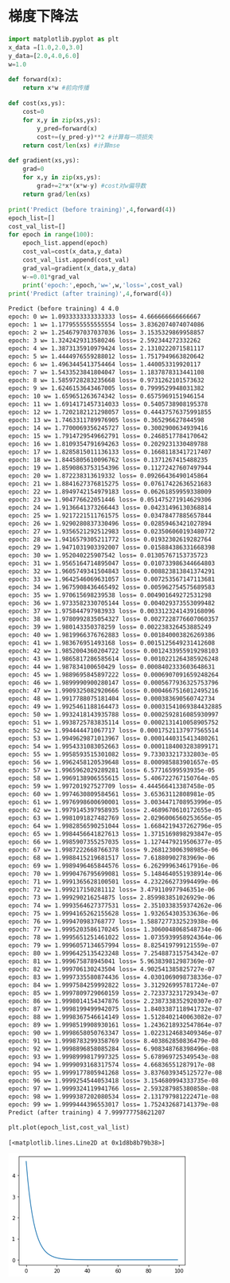 
# 梯度下降法


```python
import matplotlib.pyplot as plt
x_data =[1.0,2.0,3.0]
y_data=[2.0,4.0,6.0]
w=1.0
```


```python
def forward(x):
    return x*w #前向传播
```


```python
def cost(xs,ys):
    cost=0
    for x,y in zip(xs,ys):
        y_pred=forward(x)
        cost+=(y_pred-y)**2 #计算每一项损失
    return cost/len(xs) #计算mse
```


```python
def gradient(xs,ys):
    grad=0
    for x,y in zip(xs,ys):
        grad+=2*x*(x*w-y) #cost对w偏导数
    return grad/len(xs)
```


```python
print('Predict (before training)',4,forward(4))
epoch_list=[]
cost_val_list=[]
for epoch in range(100):
    epoch_list.append(epoch)
    cost_val=cost(x_data,y_data)
    cost_val_list.append(cost_val)
    grad_val=gradient(x_data,y_data)
    w-=0.01*grad_val
    print('epoch:',epoch,'w=',w,'loss=',cost_val)
print('Predict (after training)',4,forward(4))


```

    Predict (before training) 4 4.0
    epoch: 0 w= 1.0933333333333333 loss= 4.666666666666667
    epoch: 1 w= 1.1779555555555554 loss= 3.8362074074074086
    epoch: 2 w= 1.2546797037037036 loss= 3.1535329869958857
    epoch: 3 w= 1.3242429313580246 loss= 2.592344272332262
    epoch: 4 w= 1.3873135910979424 loss= 2.1310222071581117
    epoch: 5 w= 1.4444976559288012 loss= 1.7517949663820642
    epoch: 6 w= 1.4963445413754464 loss= 1.440053319920117
    epoch: 7 w= 1.5433523841804047 loss= 1.1837878313441108
    epoch: 8 w= 1.5859728283235668 loss= 0.9731262101573632
    epoch: 9 w= 1.6246153643467005 loss= 0.7999529948031382
    epoch: 10 w= 1.659651263674342 loss= 0.6575969151946154
    epoch: 11 w= 1.6914171457314033 loss= 0.5405738908195378
    epoch: 12 w= 1.7202182121298057 loss= 0.44437576375991855
    epoch: 13 w= 1.7463311789976905 loss= 0.365296627844598
    epoch: 14 w= 1.7700069356245727 loss= 0.3002900634939416
    epoch: 15 w= 1.7914729549662791 loss= 0.2468517784170642
    epoch: 16 w= 1.8109354791694263 loss= 0.2029231330489788
    epoch: 17 w= 1.8285815011136133 loss= 0.16681183417217407
    epoch: 18 w= 1.8445805610096762 loss= 0.1371267415488235
    epoch: 19 w= 1.8590863753154396 loss= 0.11272427607497944
    epoch: 20 w= 1.872238313619332 loss= 0.09266436490145864
    epoch: 21 w= 1.8841627376815275 loss= 0.07617422636521683
    epoch: 22 w= 1.8949742154979183 loss= 0.06261859959338009
    epoch: 23 w= 1.904776622051446 loss= 0.051475271914629306
    epoch: 24 w= 1.9136641373266443 loss= 0.04231496130368814
    epoch: 25 w= 1.9217221511761575 loss= 0.03478477885657844
    epoch: 26 w= 1.9290280837330496 loss= 0.02859463421027894
    epoch: 27 w= 1.9356521292512983 loss= 0.023506060193480772
    epoch: 28 w= 1.9416579305211772 loss= 0.01932302619282764
    epoch: 29 w= 1.9471031903392007 loss= 0.015884386331668398
    epoch: 30 w= 1.952040225907542 loss= 0.01305767153735723
    epoch: 31 w= 1.9565164714895047 loss= 0.010733986344664803
    epoch: 32 w= 1.9605749341504843 loss= 0.008823813841374291
    epoch: 33 w= 1.9642546069631057 loss= 0.007253567147113681
    epoch: 34 w= 1.9675908436465492 loss= 0.005962754575689583
    epoch: 35 w= 1.970615698239538 loss= 0.004901649272531298
    epoch: 36 w= 1.9733582330705144 loss= 0.004029373553099482
    epoch: 37 w= 1.975844797983933 loss= 0.0033123241439168096
    epoch: 38 w= 1.9780992835054327 loss= 0.0027228776607060357
    epoch: 39 w= 1.980143350378259 loss= 0.002238326453885249
    epoch: 40 w= 1.9819966376762883 loss= 0.001840003826269386
    epoch: 41 w= 1.983676951493168 loss= 0.0015125649231412608
    epoch: 42 w= 1.9852004360204722 loss= 0.0012433955919298103
    epoch: 43 w= 1.9865817286585614 loss= 0.0010221264385926248
    epoch: 44 w= 1.987834100650429 loss= 0.0008402333603648631
    epoch: 45 w= 1.9889695845897222 loss= 0.0006907091659248264
    epoch: 46 w= 1.9899990900280147 loss= 0.0005677936325753796
    epoch: 47 w= 1.9909325082920666 loss= 0.0004667516012495216
    epoch: 48 w= 1.9917788075181404 loss= 0.000383690560742734
    epoch: 49 w= 1.9925461188164473 loss= 0.00031541069384432885
    epoch: 50 w= 1.9932418143935788 loss= 0.0002592816085930997
    epoch: 51 w= 1.9938725783835114 loss= 0.0002131410058905752
    epoch: 52 w= 1.994444471067717 loss= 0.00017521137977565514
    epoch: 53 w= 1.9949629871013967 loss= 0.0001440315413480261
    epoch: 54 w= 1.9954331083052663 loss= 0.0001184003283899171
    epoch: 55 w= 1.9958593515301082 loss= 9.733033217332803e-05
    epoch: 56 w= 1.9962458120539648 loss= 8.000985883901657e-05
    epoch: 57 w= 1.9965962029289281 loss= 6.57716599593935e-05
    epoch: 58 w= 1.9969138906555615 loss= 5.406722767150764e-05
    epoch: 59 w= 1.997201927527709 loss= 4.444566413387458e-05
    epoch: 60 w= 1.9974630809584561 loss= 3.65363112808981e-05
    epoch: 61 w= 1.9976998600690001 loss= 3.0034471708953996e-05
    epoch: 62 w= 1.9979145397958935 loss= 2.4689670610172655e-05
    epoch: 63 w= 1.9981091827482769 loss= 2.0296006560253656e-05
    epoch: 64 w= 1.9982856590251044 loss= 1.6684219437262796e-05
    epoch: 65 w= 1.9984456641827613 loss= 1.3715169898293847e-05
    epoch: 66 w= 1.9985907355257035 loss= 1.1274479219506377e-05
    epoch: 67 w= 1.9987222668766378 loss= 9.268123006398985e-06
    epoch: 68 w= 1.9988415219681517 loss= 7.61880902783969e-06
    epoch: 69 w= 1.9989496465844576 loss= 6.262999634617916e-06
    epoch: 70 w= 1.9990476795699081 loss= 5.1484640551938914e-06
    epoch: 71 w= 1.9991365628100501 loss= 4.232266273994499e-06
    epoch: 72 w= 1.999217150281112 loss= 3.479110977946351e-06
    epoch: 73 w= 1.999290216254875 loss= 2.859983851026929e-06
    epoch: 74 w= 1.9993564627377531 loss= 2.3510338359374262e-06
    epoch: 75 w= 1.9994165262155628 loss= 1.932654303533636e-06
    epoch: 76 w= 1.999470983768777 loss= 1.5887277332523938e-06
    epoch: 77 w= 1.9995203586170245 loss= 1.3060048068548734e-06
    epoch: 78 w= 1.9995651251461022 loss= 1.0735939958924364e-06
    epoch: 79 w= 1.9996057134657994 loss= 8.825419799121559e-07
    epoch: 80 w= 1.9996425135423248 loss= 7.254887315754342e-07
    epoch: 81 w= 1.999675878945041 loss= 5.963839812987369e-07
    epoch: 82 w= 1.999706130243504 loss= 4.902541385825727e-07
    epoch: 83 w= 1.9997335580874436 loss= 4.0301069098738336e-07
    epoch: 84 w= 1.9997584259992822 loss= 3.312926995781724e-07
    epoch: 85 w= 1.9997809729060159 loss= 2.723373231729343e-07
    epoch: 86 w= 1.9998014154347876 loss= 2.2387338352920307e-07
    epoch: 87 w= 1.9998199499942075 loss= 1.8403387118941732e-07
    epoch: 88 w= 1.9998367546614149 loss= 1.5128402140063082e-07
    epoch: 89 w= 1.9998519908930161 loss= 1.2436218932547864e-07
    epoch: 90 w= 1.9998658050763347 loss= 1.0223124683409346e-07
    epoch: 91 w= 1.9998783299358769 loss= 8.403862850836479e-08
    epoch: 92 w= 1.9998896858085284 loss= 6.908348768398496e-08
    epoch: 93 w= 1.9998999817997325 loss= 5.678969725349543e-08
    epoch: 94 w= 1.9999093168317574 loss= 4.66836551287917e-08
    epoch: 95 w= 1.9999177805941268 loss= 3.8376039345125727e-08
    epoch: 96 w= 1.9999254544053418 loss= 3.154680994333735e-08
    epoch: 97 w= 1.9999324119941766 loss= 2.593287985380858e-08
    epoch: 98 w= 1.9999387202080534 loss= 2.131797981222471e-08
    epoch: 99 w= 1.9999444396553017 loss= 1.752432687141379e-08
    Predict (after training) 4 7.999777758621207
    


```python
plt.plot(epoch_list,cost_val_list)
```




    [<matplotlib.lines.Line2D at 0x1d8b8b79b38>]




![png](output_6_1.png)

